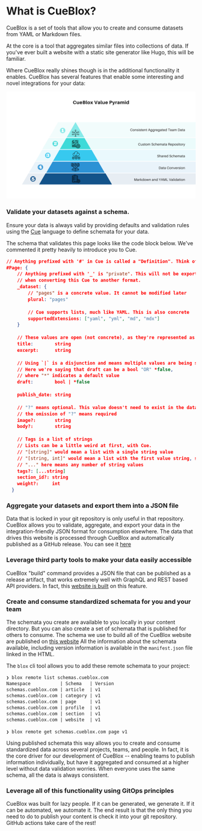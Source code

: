 
# What is CueBlox?

CueBlox is a set of tools that allow you to create and consume datasets from YAML or Markdown files.

At the core is a tool that aggregates similar files into collections of data. If you've ever built a website with a static site generator like Hugo, this will be familiar.

Where CueBlox really shines though is in the additional functionality it enables. CueBlox has several features that enable some interesting and novel integrations for your data:

![CueBlox Value Pyramid](img/pyramid.png "CueBlox Value Pyramid")

### Validate your datasets against a schema.

Ensure your data is always valid by providing defaults and validation rules using the [Cue](https://cuelang.org) language to define schemata for your data.

The schema that validates this page looks like the code block below. We've commented it pretty heavily to introduce you to Cue.

```json
// Anything prefixed with '#' in Cue is called a "Definition". Think of it like a struct.
#Page: {
    // Anything prefixed with '_' is "private". This will not be exported
    // when converting this Cue to another format.
  	_dataset: {
        // "pages" is a concrete value. It cannot be modified later
  		plural: "pages"

        // Cue supports lists, much like YAML. This is also concrete
  		supportedExtensions: ["yaml", "yml", "md", "mdx"]
  	}

    // These values are open (not concrete), as they're represented as types
  	title:        string
  	excerpt:      string

    // Using `|` is a disjunction and means multiple values are being supported.
    // Here we're saying that draft can be a bool "OR" *false,
    // where "*" indicates a default value
  	draft:        bool | *false

  	publish_date: string

    // "?" means optional. This value doesn't need to exist in the data
    // the omission of "?" means required
  	image?:       string
  	body?:        string

    // Tags is a list of strings
    // Lists can be a little weird at first, with Cue.
    // "[string]" would mean a list with a single string value
    // "[string, int]" would mean a list with the first value string, second value int
    // "..." here means any number of string values
  	tags?: [...string]
  	section_id?: string
  	weight?:     int
  }
```

### Aggregate your datasets and export them into a JSON file

Data that is locked in your git repository is only useful in that repository. CueBlox allows you to validate, aggregate, and export your data in the integration-friendly JSON format for consumption elsewhere. The data that drives this website is processed through CueBlox and automatically published as a GitHub release. You can see it [here](https://github.com/cueblox/blox/releases/tag/blox)

### Leverage third party tools to make your data easily accessible

CueBlox "build" command provides a JSON file that can be published as a release artifact, that works extremely well with GraphQL and REST based API providers. In fact, this [website is built](https://github.com/cueblox/blox/dogfood/) on this feature.

### Create and consume standardized schemata for you and your team

The schemata you create are available to you locally in your content directory. But you can also create a set of schemata that is published for others to consume. The schema we use to build all of the CueBlox website are published on [this website](https://schemas.cueblox.com/) All the information about the schemata available, including version information is available in the `manifest.json` file linked in the HTML.

The `blox` cli tool allows you to add these remote schemata to your project:

```
❯ blox remote list schemas.cueblox.com
Namespace           | Schema   | Version
schemas.cueblox.com | article  | v1
schemas.cueblox.com | category | v1
schemas.cueblox.com | page     | v1
schemas.cueblox.com | profile  | v1
schemas.cueblox.com | section  | v1
schemas.cueblox.com | website  | v1

❯ blox remote get schemas.cueblox.com page v1
```

Using published schemata this way allows you to create and consume standardized data across several projects, teams, and people. In fact, it is the core driver for our development of CueBlox -- enabling teams to publish information individually, but have it aggregated and consumed at a higher level without data validation worries. When everyone uses the same schema, all the data is always consistent.

### Leverage all of this functionality using GitOps principles

CueBlox was built for lazy people. If it can be generated, we generate it. If it can be automated, we automate it. The end result is that the only thing you need to do to publish your content is check it into your git repository. GitHub actions take care of the rest!
